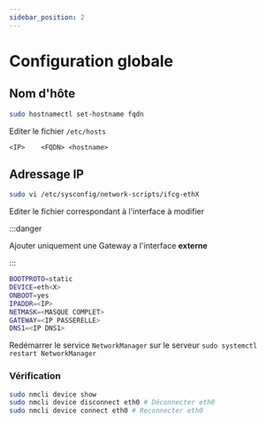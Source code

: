 ```yaml
---
sidebar_position: 2
---
```

# Configuration globale

## Nom d'hôte

```bash
sudo hostnamectl set-hostname fqdn
```

Editer le fichier `/etc/hosts`
```
<IP> 	<FQDN> <hostname>
```

## Adressage IP
```bash
sudo vi /etc/sysconfig/network-scripts/ifcg-ethX
```

Editer le fichier correspondant à l'interface à modifier

:::danger

Ajouter uniquement une Gateway a l'interface **externe**

:::

```bash
BOOTPROTO=static
DEVICE=eth<X>
ONBOOT=yes
IPADDR=<IP>
NETMASK=<MASQUE COMPLET>
GATEWAY=<IP PASSERELLE>
DNS1=<IP DNS1>
```

Redémarrer le service `NetworkManager` sur le serveur `sudo systemctl restart NetworkManager`

### Vérification
```bash
sudo nmcli device show
sudo nmcli device disconnect eth0 # Déconnecter eth0
sudo nmcli device connect eth0 # Reconnecter eth0
```
